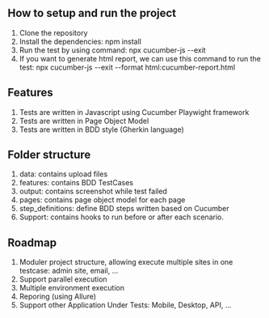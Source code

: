 ## How to setup and run the project
1. Clone the repository
2. Install the dependencies: npm install
3. Run the test by using command: npx cucumber-js --exit
4. If you want to generate html report, we can use this command to run the test: npx cucumber-js --exit --format html:cucumber-report.html

## Features
1. Tests are written in Javascript using Cucumber Playwight framework
2. Tests are written in Page Object Model
3. Tests are written in BDD style (Gherkin language)

## Folder structure
1. data: contains upload files
2. features: contains BDD TestCases
3. output: contains screenshot while test failed
4. pages: contains page object model for each page
5. step_definitions: define BDD steps written based on Cucumber
6. Support: contains hooks to run before or after each scenario.

## Roadmap
1. Moduler project structure, allowing execute multiple sites in one testcase: admin site, email, ...
2. Support parallel execution
3. Multiple environment execution
4. Reporing (using Allure)
5. Support other Application Under Tests: Mobile, Desktop, API, ...